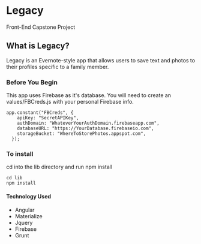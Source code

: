 
# Legacy
Front-End Capstone Project

## What is Legacy?
Legacy is an Evernote-style app that allows users to save text and photos to their profiles specific to a family member.

### Before You Begin
This app uses Firebase as it's database. You will need to create an values/FBCreds.js with your personal Firebase info.

```
app.constant("FBCreds", {
    apiKey: "SecretAPIKey",
    authDomain: "WhateverYourAuthDomain.firebaseapp.com",
    databaseURL: "https://YourDatabase.firebaseio.com",
    storageBucket: "WhereToStorePhotos.appspot.com",
  });

```

### To install
cd into the lib directory and run npm install
```
cd lib
npm install
```

#### Technology Used
* Angular
* Materialize
* Jquery
* Firebase
* Grunt

